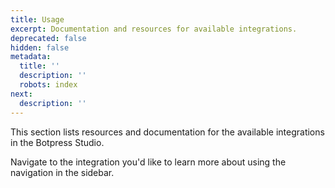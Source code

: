 ```yaml
---
title: Usage
excerpt: Documentation and resources for available integrations.
deprecated: false
hidden: false
metadata:
  title: ''
  description: ''
  robots: index
next:
  description: ''
---
```

This section lists resources and documentation for the available integrations in the Botpress Studio.

Navigate to the integration you'd like to learn more about using the navigation in the sidebar.
